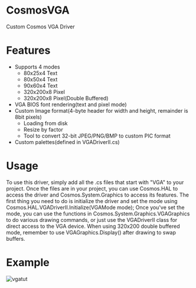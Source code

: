 # CosmosVGA
Custom Cosmos VGA Driver

# Features
  - Supports 4 modes
      - 80x25x4 Text
      - 80x50x4 Text
      - 90x60x4 Text
      - 320x200x8 Pixel
      - 320x200x8 Pixel(Double Buffered)
  - VGA BIOS font rendering(text and pixel mode)
  - Custom Image format(4-byte header for width and height, remainder is 8bit pixels)
      - Loading from disk
      - Resize by factor
      - Tool to convert 32-bit JPEG/PNG/BMP to custom PIC format
  - Custom palettes(defined in VGADriverII.cs)

# Usage
To use this driver, simply add all the .cs files that start with "VGA" to your project.
Once the files are in your project, you can use Cosmos.HAL to access the driver and
Cosmos.System.Graphics to access its features. The first thing you need to do is initialize
the driver and set the mode using Cosmos.HAL.VGADriverII.Initialize(VGAMode mode);
Once you've set the mode, you can use the functions in Cosmos.System.Graphics.VGAGraphics
to do various drawing commands, or just use the VGADriverII class for direct access to the
VGA device. When using 320x200 double buffered mode, remember to use VGAGraphics.Display()
after drawing to swap buffers.

# Example
![vgatut](https://user-images.githubusercontent.com/55903118/111919703-b8186780-8a61-11eb-968c-2b3bc14a401f.png)
